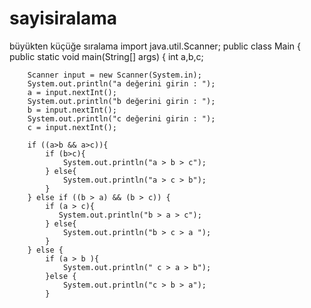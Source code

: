 # sayisiralama
büyükten küçüğe sıralama
   import java.util.Scanner;
public class Main {
    public static void main(String[] args) {
        int a,b,c;

        Scanner input = new Scanner(System.in);
        System.out.println("a değerini girin : ");
        a = input.nextInt();
        System.out.println("b değerini girin : ");
        b = input.nextInt();
        System.out.println("c değerini girin : ");
        c = input.nextInt();

        if ((a>b && a>c)){
            if (b>c){
                System.out.println("a > b > c");
            } else{
                System.out.println("a > c > b");
            }
        } else if ((b > a) && (b > c)) {
            if (a > c){
               System.out.println("b > a > c");
            } else{
                System.out.println("b > c > a ");
            }
        } else {
            if (a > b ){
                System.out.println(" c > a > b");
            }else {
                System.out.println("c > b > a");
            }
